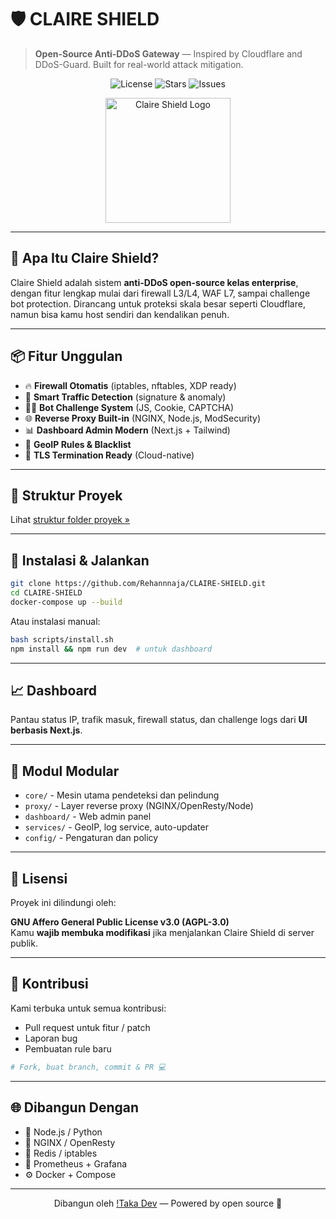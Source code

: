 # 🛡️ CLAIRE SHIELD

> **Open-Source Anti-DDoS Gateway** — Inspired by Cloudflare and DDoS-Guard. Built for real-world attack mitigation.

<p align="center">
  <img src="https://img.shields.io/github/license/Rehannnaja/CLAIRE-SHIELD?style=for-the-badge" alt="License">
  <img src="https://img.shields.io/github/stars/Rehannnaja/CLAIRE-SHIELD?style=for-the-badge" alt="Stars">
  <img src="https://img.shields.io/github/issues/Rehannnaja/CLAIRE-SHIELD?style=for-the-badge" alt="Issues">
</p>

<p align="center">
  <img src="https://raw.githubusercontent.com/Rehannnaja/CLAIRE-SHIELD/main/assets/logo.svg" width="200" alt="Claire Shield Logo" />
</p>

---

## 🚀 Apa Itu Claire Shield?

Claire Shield adalah sistem **anti-DDoS open-source kelas enterprise**, dengan fitur lengkap mulai dari firewall L3/L4, WAF L7, sampai challenge bot protection. Dirancang untuk proteksi skala besar seperti Cloudflare, namun bisa kamu host sendiri dan kendalikan penuh.

---

## 📦 Fitur Unggulan

- 🔥 **Firewall Otomatis** (iptables, nftables, XDP ready)
- 🧠 **Smart Traffic Detection** (signature & anomaly)
- 🕵️‍♂️ **Bot Challenge System** (JS, Cookie, CAPTCHA)
- 🌐 **Reverse Proxy Built-in** (NGINX, Node.js, ModSecurity)
- 📊 **Dashboard Admin Modern** (Next.js + Tailwind)
- 📍 **GeoIP Rules & Blacklist**
- 🔐 **TLS Termination Ready** (Cloud-native)

---

## 🧱 Struktur Proyek

Lihat [struktur folder proyek »](#)

---

## 🧪 Instalasi & Jalankan

```bash
git clone https://github.com/Rehannnaja/CLAIRE-SHIELD.git
cd CLAIRE-SHIELD
docker-compose up --build
```

Atau instalasi manual:
```bash
bash scripts/install.sh
npm install && npm run dev  # untuk dashboard
```

---

## 📈 Dashboard

Pantau status IP, trafik masuk, firewall status, dan challenge logs dari **UI berbasis Next.js**.

---

## 🧩 Modul Modular

- `core/` - Mesin utama pendeteksi dan pelindung
- `proxy/` - Layer reverse proxy (NGINX/OpenResty/Node)
- `dashboard/` - Web admin panel
- `services/` - GeoIP, log service, auto-updater
- `config/` - Pengaturan dan policy

---

## 📜 Lisensi

Proyek ini dilindungi oleh:

**GNU Affero General Public License v3.0 (AGPL-3.0)**  
Kamu **wajib membuka modifikasi** jika menjalankan Claire Shield di server publik. 

---

## 🤝 Kontribusi

Kami terbuka untuk semua kontribusi:
- Pull request untuk fitur / patch
- Laporan bug
- Pembuatan rule baru

```bash
# Fork, buat branch, commit & PR 💻
```

---

## 🌐 Dibangun Dengan

- 🔧 Node.js / Python
- 🧱 NGINX / OpenResty
- 🚦 Redis / iptables
- 📡 Prometheus + Grafana
- ⚙️ Docker + Compose

---

<p align="center">
  Dibangun oleh <a href="https://github.com/Rehannnaja">!Taka Dev</a> — Powered by open source 💚
</p>
